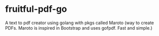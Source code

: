 # fruitful-pdf-go
A text to pdf creator using golang with pkgs called Maroto (way to create PDFs. Maroto is inspired in Bootstrap and uses gofpdf. Fast and simple.)
